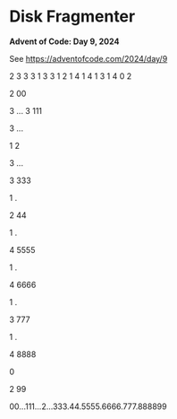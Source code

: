 # Disk Fragmenter

**Advent of Code: Day 9, 2024**

See https://adventofcode.com/2024/day/9


2 3 
3 3 
1 3 
3 1 
2 1 
4 1 
4 1 
3 1 
4 0 
2

2 
00

3
...
3
111

3
...

1
2

3
...

3
333

1
.

2
44

1
.

4
5555

1
.

4
6666

1
.

3
777

1
.

4
8888

0

2
99

00...111...2...333.44.5555.6666.777.888899